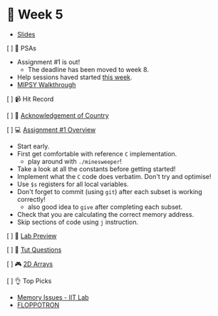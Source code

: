 👋 Week 5
=======================================

- [Slides](https://www.canva.com/design/DAEslbnSFo8/7wHdsAMD2TPuuM2ltPIr5g/view?utm_content=DAEslbnSFo8&utm_campaign=designshare&utm_medium=link&utm_source=publishsharelink)

[ ] 🎤 PSAs

- Assignment #1 is out!
	- The deadline has been moved to week 8.
- Help sessions haved started [this week](https://cgi.cse.unsw.edu.au/~cs1521/21T3/help-sessions/).
- [MIPSY Walkthrough](https://drive.google.com/file/d/19DxO_4Xywufjjyb79lHzyiBfSjsT0-FB/view)

[ ] 📹 Hit Record

[ ] 🙂 [Acknowledgement of Country](./ack.md)

[ ] 💻 [Assignment #1 Overview](https://cgi.cse.unsw.edu.au/~cs1521/21T3/assignments/ass1/index.html)

- Start early.
- First get comfortable with reference `C` implementation.
	- play around with `./minesweeper`!
- Take a look at all the constants before getting started!
- Implement what the `C` code does verbatim. Don't try and optimise!
- Use `$s` registers for all local variables.
- Don't forget to commit (using `git`) after each subset is working correctly! 
	- also good idea to `give` after completing each subset.
- Check that you are calculating the correct memory address.
- Skip sections of code using `j` instruction.

[ ] 🥼 [Lab Preview](https://cgi.cse.unsw.edu.au/~cs1521/21T3/lab/05/questions)

[ ] 🏫 [Tut Questions](q2/README.md)

[ ] 🎮 [2D Arrays](https://docs.google.com/spreadsheets/d/1KnmTlxj7GlesMI3jkuFKEoQRxnnubM8_VR5B3IrsKjA)

[ ] 👌 Top Picks

- [Memory Issues - IIT Lab](http://www.cs.iit.edu/~virgil/cs470/Labs/Lab5.pdf)
- [FLOPPOTRON](https://www.youtube.com/channel/UCximsD7EJ38jzCNgfP_YTmA)
